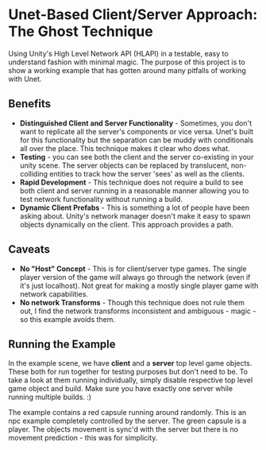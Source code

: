 # Unet-Based Client/Server Approach: The Ghost Technique
Using Unity's High Level Network API (HLAPI) in a testable, easy to understand fashion with minimal magic.
The purpose of this project is to show a working example that has gotten around many pitfalls of working with Unet.
## Benefits 
* **Distinguished Client and Server Functionality** - Sometimes, you don't want to replicate all the server's components or vice versa. Unet's built for this functionality but the separation can be muddy with conditionals all over the place. This technique makes it clear who does what.
* **Testing** - you can see both the client and the server co-existing in your unity scene. The server objects can be replaced by translucent, non-colliding entities to track how the server 'sees' as well as the clients.
* **Rapid Development** - This technique does not require a build to see both client and server running in a reasonable manner allowing you to test network functionality without running a build.
* **Dynamic Client Prefabs** - This is something a lot of people have been asking about. Unity's network manager doesn't make it easy to spawn objects dynamically on the client. This approach provides a path.
## Caveats
* **No "Host" Concept** - This is for client/server type games. The single player version of the game will always go through the network (even if it's just localhost). Not great for making a mostly single player game with network capabilities.
* **No network Transforms** - Though this technique does not rule them out, I find the network transforms inconsistent and ambiguous - magic - so this example avoids them.

## Running the Example
In the example scene, we have **client** and a **server** top level game objects. These both for run together for testing purposes but don't need to be. 
To take a look at them running individually, simply disable respective top level game object and build. Make sure you have exactly one server while running multiple builds. :)

The example contains a red capsule running around randomly. This is an npc example completely controlled by the server. The green capsule is a player. The objects movement is sync'd with the server but there is no movement prediction - this was for simplicity.